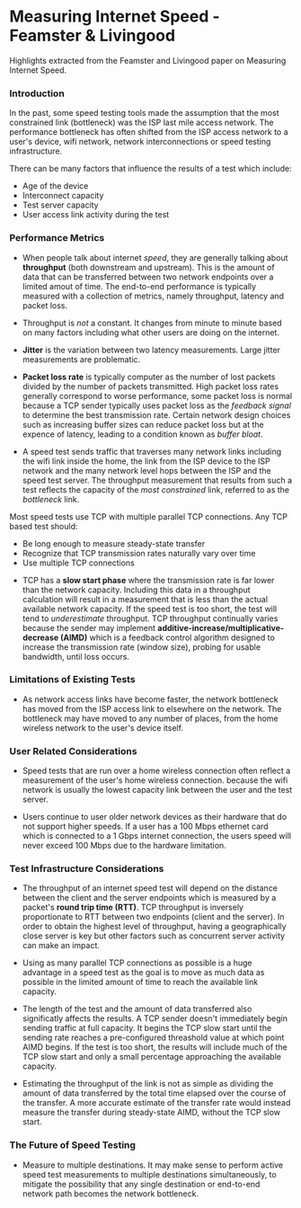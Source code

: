 # Measuring Internet Speed - Feamster & Livingood

Highlights extracted from the Feamster and Livingood paper on Measuring Internet Speed.

### Introduction

In the past, some speed testing tools made the assumption that the most constrained link (bottleneck) was the ISP last mile access network. The performance bottleneck has often shifted from the ISP access network to a user's device, wifi network, network interconnections or speed testing infrastructure.

There can be many factors that influence the results of a test which include:
- Age of the device
- Interconnect capacity
- Test server capacity
- User access link activity during the test

### Performance Metrics

* When people talk about internet *speed*, they are generally talking about **throughput** (both downstream and upstream). This is the amount of data that can be transferred between two network endpoints over a limited amout of time. The end-to-end performance is typically measured with a collection of metrics, namely throughput, latency and packet loss.

* Throughput is *not* a constant. It changes from minute to minute based on many factors including what other users are doing on the internet.

* **Jitter** is the variation between two latency measurements. Large jitter measurements are problematic.

* **Packet loss rate** is typically computer as the number of lost packets divided by the number of packets transmitted. High packet loss rates generally correspond to worse performance, some packet loss is normal because a TCP sender typically uses packet loss as the *feedback signal* to determine the best transmission rate. Certain network design choices such as increasing buffer sizes can reduce packet loss but at the expence of latency, leading to a condition known as *buffer bloat*.

* A speed test sends traffic that traverses many network links including the wifi link inside the home, the link from the ISP device to the ISP network and the many network level hops between the ISP and the speed test server. The throughput measurement that results from such a test reflects the capacity of the *most constrained* link, referred to as the *bottleneck* link.

Most speed tests use TCP with multiple parallel TCP connections. Any TCP based test should:
- Be long enough to measure steady-state transfer
- Recognize that TCP transmission rates naturally vary over time
- Use multiple TCP connections

* TCP has a **slow start phase** where the transmission rate is far lower than the network capacity. Including this data in a throughput calculation will result in a measurement that is less than the actual available network capacity. If the speed test is too short, the test will tend to *underestimate* throughput. TCP throughput continually varies because the sender may implement **additive-increase/multiplicative-decrease (AIMD)** which is a feedback control algorithm designed to increase the transmission rate (window size), probing for usable bandwidth, until loss occurs.

### Limitations of Existing Tests

* As network access links have become faster, the network bottleneck has moved from the ISP access link to elsewhere on the network. The bottleneck may have moved to any number of places, from the home wireless network to the user's device itself.

### User Related Considerations

* Speed tests that are run over a home wireless connection often reflect a measurement of the user's home wireless connection. because the wifi network is usually the lowest capacity link between the user and the test server.

* Users continue to user older network devices as their hardware that do not support higher speeds. If a user has a 100 Mbps ethernet card which is connected to a 1 Gbps internet connection, the users speed will never exceed 100 Mbps due to the hardware limitation.

### Test Infrastructure Considerations

* The throughput of an internet speed test will depend on the distance between the client and the server endpoints which is measured by a packet's **round trip time (RTT)**. TCP throughput is inversely proportionate to RTT between two endpoints (client and the server). In order to obtain the highest level of throughput, having a geographically close server is key but other factors such as concurrent server activity can make an impact.

* Using as many parallel TCP connections as possible is a huge advantage in a speed test as the goal is to move as much data as possible in the limited amount of time to reach the available link capacity. 

* The length of the test and the amount of data transferred also significatly affects the results. A TCP sender doesn't immediately begin sending traffic at full capacity. It begins the TCP slow start until the sending rate reaches a pre-configured threashold value at which point AIMD begins. If the test is too short, the results will include much of the TCP slow start and only a small percentage approaching the available capacity.

* Estimating the throughput of the link is not as simple as dividing the amount of data transferred by the total time elapsed over the course of the transfer. A more accurate estimate of the transfer rate would instead measure the transfer during steady-state AIMD, without the TCP slow start.

### The Future of Speed Testing

* Measure to multiple destinations. It may make sense to perform active speed test measurements to multiple destinations simultaneously, to mitigate the possibility that any single destination or end-to-end network path becomes the network bottleneck.